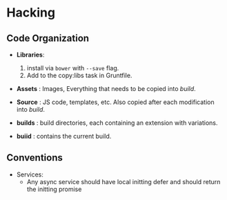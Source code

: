 # Hacking

## Code Organization

- **Libraries**:
    1. install via `bower` with `--save` flag.
    2. Add to the copy:libs task in Gruntfile.

- **Assets** : Images, Everything that needs to be copied into *build*.
- **Source** : JS code, templates, etc. Also copied after each modification into *build*.
- **builds** : build directories, each containing an extension with variations.
- **buiid**  : contains the current build.

## Conventions
- Services:
    - Any async service should have local initting defer and should return the initting promise
